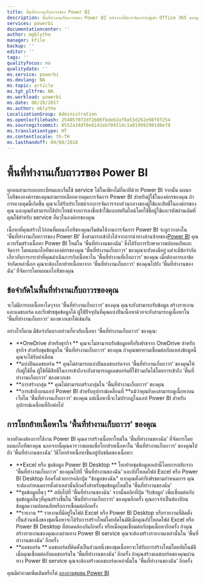 ```yaml
---
title: พื้นที่ทำงานเก็บถาวรของ Power BI
description: พื้นที่ทำงานเก็บถาวรของ Power BI หลังจากที่มีการจัดการกับผู้เช่า Office 365 ของคุณ
services: powerbi
documentationcenter: ''
author: mgblythe
manager: kfile
backup: ''
editor: ''
tags: ''
qualityfocus: no
qualitydate: ''
ms.service: powerbi
ms.devlang: NA
ms.topic: article
ms.tgt_pltfrm: NA
ms.workload: powerbi
ms.date: 06/28/2017
ms.author: mblythe
LocalizationGroup: Administration
ms.openlocfilehash: 254857072df2b06fbdeb2af0a53d262e98f8f254
ms.sourcegitcommit: 8552a34df8e6141eb704314c1a019992901d6e78
ms.translationtype: HT
ms.contentlocale: th-TH
ms.lasthandoff: 04/08/2018
---
```

# <a name="power-bi-archived-workspace"></a>พื้นที่ทำงานเก็บถาวรของ Power BI
ทุกคนสามารถลงทะเบียนและเริ่มใช้ service ได้ในเพียงไม่กี่นาทีด้วย Power BI  จากนั้น แผนกไอทีขององค์กรของคุณสามารถเลือกควบคุมการจัดการ Power BI สำหรับผู้ใช้ในองค์กรของคุณ  ถ้าการควบคุมนี้เกิดขึ้น คุณจะได้รับประโยชน์จากการจัดการจากส่วนกลางของผู้ใช้และสิทธิ์ในองค์กรของคุณ และคุณยังสามารถใช้ประโยชน์จากการลงชื่อเข้าใช้แบบสตรีมไลน์โดยใช้ชื่อผู้ใช้และรหัสผ่านเดิมที่คุณใช้สำหรับ service อื่นๆในองค์กรของคุณ 

เนื้อหาที่คุณสร้างไว้ก่อนที่แผนกไอทีของคุณเริ่มต้นใช้งานการจัดการ Power BI จะถูกวางลงใน ‘พื้นที่ทำงานเก็บถาวรของ Power BI’ ซึ่งสามารถเข้าถึงได้จากการนำทางด้านซ้ายของ[Power BI](https://app.powerbi.com)  คุณควรเริ่มสร้างเนื้อหา Power BI ใหม่ใน ‘พื้นที่ทำงานของฉัน’ ซึ่งได้รับการรักษาความปลอดภัยและจัดการ โดยแผนกไอทีขององค์กรของคุณ  ‘พื้นที่ทำงานเก็บถาวร’ ของคุณจะยังคงมีอยู่ แต่จะมีข้อจำกัดเกี่ยวกับการกระทำที่คุณดำเนินการกับเนื้อหาใน ‘พื้นที่ทำงานที่เก็บถาวร’ ของคุณ  เมื่อต้องการเอาข้อจำกัดเหล่านี้อก คุณจะต้องโยกย้ายเนื้อหาจาก ‘พื้นที่ทำงานเก็บถาวร’ ของคุณไปยัง ‘พื้นที่ทำงานของฉัน’ ที่จัดการโดยแผนกไอทีของคุณ

## <a name="restrictions-in-your-archived-workspace"></a>ข้อจำกัดในพื้นที่ทำงานเก็บถาวรของคุณ
จะไม่มีการลบเนื้อหาใดๆจาก ‘พื้นที่ทำงานเก็บถาวร’ ของคุณ  คุณจะยังสามารถรับข้อมูล สร้างรายงานและแดชบอร์ด และรีเฟรชชุดข้อมูลได้  ผู้ใช้ปัจจุบันที่คุณแบ่งปันเนื้อหาด้วยจะยังสามารถดูเนื้อหาใน ‘พื้นที่ทำงานเก็บถาวร’ ของพวกเขาได้เช่นกัน

อย่างไรก็ตาม มีข้อจำกัดบางอย่างเกี่ยวกับเนื้อหา ‘พื้นที่ทำงานเก็บถาวร’ ของคุณ:

* **OneDrive สำหรับธุรกิจ  ** คุณจะไม่สามารถรับข้อมูลหรือรีเฟรชจาก OneDrive สำหรับธุรกิจ สำหรับชุดข้อมูลใน ‘พื้นที่ทำงานเก็บถาวร’ ของคุณ  ถ้าคุณพยายามเชื่อมต่อกับแหล่งข้อมูลนี้ คุณจะได้รับคำเตือน
* **แบ่งปันแดชบอร์ด  ** คุณไม่สามารถแบ่งปันแดชบอร์ดจาก ‘พื้นที่ทำงานเก็บถาวร’ ของคุณให้กับผู้ใช้อื่น  ผู้ใช้ที่มีสิทธิ์ในการเข้าถึงจะยังสามารถดูแดชบอร์ดที่ใช้ร่วมกันได้โดยการเข้าถึง ‘พื้นที่ทำงานเก็บถาวร’ ของพวกเขา
* **การสร้างกลุ่ม  ** คุณไม่สามารถสร้างกลุ่มใน ‘พื้นที่ทำงานเก็บถาวร’ ของคุณ
* **การเข้าถึงบนแอป Power BI สำหรับอุปกรณ์เคลื่อนที่  **แม้ว่าคุณยังคงสามารถดูเนื้อหาบนเว็บใน ‘พื้นที่ทำงานเก็บถาวร’ ของคุณ แต่เนื้อหานี้จะไม่ปรากฏในแอป Power BI สำหรับอุปกรณ์เคลื่อนที่อีกต่อไป

## <a name="migrating-content-in-your-archived-workspace"></a>การโยกย้ายเนื้อหาใน ‘พื้นที่ทำงานเก็บถาวร’ ของคุณ
หากยังคงต้องการใช้งาน Power BI คุณควรสร้างเนื้อหาใหม่ใน ‘พื้นที่ทำงานของฉัน’ ที่จัดการโดยแผนกไอทีของคุณ   นอกจากนี้คุณควรวางแผนเพื่อโยกย้ายเนื้อหาใน ‘พื้นที่ทำงานเก็บถาวร’ ของคุณไปยัง ‘พื้นที่ทำงานของฉัน’  วิธีโยกย้ายเนื้อหาขึ้นอยู่กับชนิดของเนื้อหา:

* **Excel หรือ ชุดข้อมูล Power BI Desktop  ** โยกย้ายชุดข้อมูลเหล่านี้โดยการสลับจาก ‘พื้นที่ทำงานเก็บถาวร’ ของคุณไปที่ ‘พื้นที่ทำงานของฉัน’ และอัปโหลดไฟล์ Excel หรือ Power BI Desktop อีกครั้งด้วยการคลิกปุ่ม "ข้อมูลของฉัน"  หากคุณตั้งค่ารีเฟรชตามกำหนดการ คุณจะต้องกำหนดการตั้งค่าเหล่านั้นอีกครั้งสำหรับชุดข้อมูลใหม่ใน ‘พื้นที่ทำงานของฉัน’
* **ชุดข้อมูลอื่นๆ  ** สลับไปที่ ‘พื้นที่ทำงานของฉัน’ จากนั้นคลิกที่ปุ่ม ‘รับข้อมูล’ เพื่อเชื่อมต่อกับชุดข้อมูลอื่นๆที่คุณสร้างขึ้นใน ‘พื้นที่ทำงานเก็บถาวร’ ของคุณอีกครั้ง  คุณอาจจำเป็นต้องป้อนข้อมูลความปลอดภัยหรือการเชื่อมต่ออีกครั้ง
* **รายงาน  ** รายงานที่มีอยู่ในไฟล์ Excel หรือ Power BI Desktop หรือรายงานที่ติดตั้งเป็นส่วนหนึ่งของชุดเนื้อหาจะได้รับการสร้างใหม่โดยอัตโนมัติเมื่อคุณอัปโหลดไฟล์ Excel หรือ Power BI Desktop ที่สอดคล้องกันอีกครั้ง หรือเมื่อคุณเชื่อมต่อกับชุดเนื้อหาอีกครั้ง  ถ้าคุณสร้างรายงานของคุณเองผ่านทาง Power BI service คุณจะต้องสร้างรายงานเหล่านั้นใน ‘พื้นที่ทำงานของฉัน’ อีกครั้ง
* **แดชบอร์ด  ** แดชบอร์ดที่ติดตั้งเป็นส่วนหนึ่งของชุดเนื้อหาจะได้รับการสร้างใหม่โดยอัตโนมัติเมื่อคุณเชื่อมต่อกับแดชบอร์ดใน ‘พื้นที่ทำงานของฉัน’ อีกครั้ง  ถ้าคุณสร้างแดชบอร์ดของคุณผ่านทาง Power BI service คุณจะต้องสร้างแดชบอร์ดเหล่านั้นใน ‘พื้นที่ทำงานของฉัน’ อีกครั้ง

คุณมีคำถามเพิ่มเติมหรือไม่ [ลองถามชุมชน Power BI](http://community.powerbi.com/)

